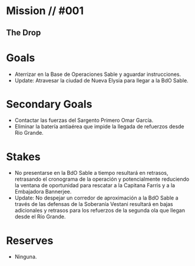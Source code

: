 # Mission // #001
## The Drop
# Goals
- Aterrizar en la Base de Operaciones Sable y aguardar instrucciones.
- Update: Atravesar la ciudad de Nueva Elysia para llegar a la BdO Sable.

# Secondary Goals
- Contactar las fuerzas del Sargento Primero Omar García.
- Eliminar la batería antiaérea que impide la llegada de refuerzos desde Rio Grande.

# Stakes
- No presentarse en la BdO Sable a tiempo resultará en retrasos, retrasando el cronograma de la operación y potencialmente reduciendo la ventana de oportunidad para rescatar a la Capitana Farris y a la Embajadora Bannerjee.
- Update: No despejar un corredor de aproximación a la BdO Sable a través de las defensas de la Soberanía Vestani resultará en bajas adicionales y retrasos para los refuerzos de la segunda ola que llegan desde el Río Grande.

# Reserves
- Ninguna.
